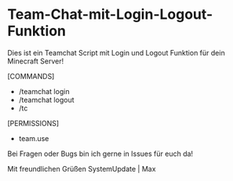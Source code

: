 # Team-Chat-mit-Login-Logout-Funktion

Dies ist ein Teamchat Script mit Login und Logout Funktion für dein Minecraft Server! 

[COMMANDS]

- /teamchat login
- /teamchat logout
- /tc 
  
[PERMISSIONS] 

- team.use

Bei Fragen oder Bugs bin ich gerne in Issues für euch da!

Mit freundlichen Grüßen
SystemUpdate | Max
